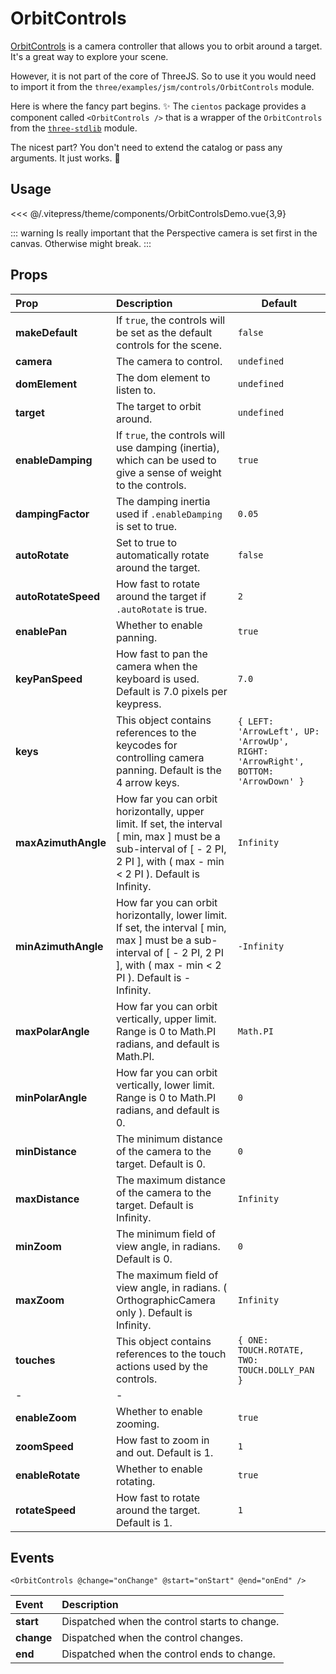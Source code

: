 # OrbitControls

<DocsDemo>
  <OrbitControlsDemo />
</DocsDemo>

[OrbitControls](https://threejs.org/docs/index.html?q=orbit#examples/en/controls/OrbitControls) is a camera controller that allows you to orbit around a target. It's a great way to explore your scene.

However, it is not part of the core of ThreeJS. So to use it you would need to import it from the `three/examples/jsm/controls/OrbitControls` module.

Here is where the fancy part begins. ✨
The `cientos` package provides a component called `<OrbitControls />` that is a wrapper of the `OrbitControls` from the [`three-stdlib`](https://github.com/pmndrs/three-stdlib) module.

The nicest part? You don't need to extend the catalog or pass any arguments.
It just works. 💯

## Usage

<<< @/.vitepress/theme/components/OrbitControlsDemo.vue{3,9}

::: warning
Is really important that the Perspective camera is set first in the canvas. Otherwise might break.
:::

## Props

| Prop                | Description                                                                                                                                                                      | Default                                                                          |
| :------------------ | :------------------------------------------------------------------------------------------------------------------------------------------------------------------------------- | -------------------------------------------------------------------------------- |
| **makeDefault**     | If `true`, the controls will be set as the default controls for the scene.                                                                                                       | `false`                                                                          |
| **camera**          | The camera to control.                                                                                                                                                           | `undefined`                                                                      |
| **domElement**      | The dom element to listen to.                                                                                                                                                    | `undefined`                                                                      |
| **target**          | The target to orbit around.                                                                                                                                                      | `undefined`                                                                      |
| **enableDamping**   | If `true`, the controls will use damping (inertia), which can be used to give a sense of weight to the controls.                                                                 | `true`                                                                          |
| **dampingFactor**   | The damping inertia used if `.enableDamping` is set to true.                                                                                                                     | `0.05`                                                                           |
| **autoRotate**      | Set to true to automatically rotate around the target.                                                                                                                           | `false`                                                                          |
| **autoRotateSpeed** | How fast to rotate around the target if `.autoRotate` is true.                                                                                                                   | `2`                                                                              |
| **enablePan**       | Whether to enable panning.                                                                                                                                                       | `true`                                                                           |
| **keyPanSpeed**     | How fast to pan the camera when the keyboard is used. Default is 7.0 pixels per keypress.                                                                                        | `7.0`                                                                            |
| **keys**            | This object contains references to the keycodes for controlling camera panning. Default is the 4 arrow keys.                                                                     | `{ LEFT: 'ArrowLeft', UP: 'ArrowUp', RIGHT: 'ArrowRight', BOTTOM: 'ArrowDown' }` |
| **maxAzimuthAngle** | How far you can orbit horizontally, upper limit. If set, the interval [ min, max ] must be a sub-interval of [ - 2 PI, 2 PI ], with ( max - min < 2 PI ). Default is Infinity.   | `Infinity`                                                                       |
| **minAzimuthAngle** | How far you can orbit horizontally, lower limit. If set, the interval [ min, max ] must be a sub-interval of [ - 2 PI, 2 PI ], with ( max - min < 2 PI ). Default is - Infinity. | `-Infinity`                                                                      |
| **maxPolarAngle**   | How far you can orbit vertically, upper limit. Range is 0 to Math.PI radians, and default is Math.PI.                                                                            | `Math.PI`                                                                        |
| **minPolarAngle**   | How far you can orbit vertically, lower limit. Range is 0 to Math.PI radians, and default is 0.                                                                                  | `0`                                                                              |
| **minDistance**     | The minimum distance of the camera to the target. Default is 0.                                                                                                                  | `0`                                                                              |
| **maxDistance**     | The maximum distance of the camera to the target. Default is Infinity.                                                                                                           | `Infinity`                                                                       |
| **minZoom**         | The minimum field of view angle, in radians. Default is 0.                                                                                                                       | `0`                                                                              |
| **maxZoom**         | The maximum field of view angle, in radians. ( OrthographicCamera only ). Default is Infinity.                                                                                   | `Infinity`                                                                       |
| **touches**         | This object contains references to the touch actions used by the controls.                                                                                                       | `{ ONE: TOUCH.ROTATE, TWO: TOUCH.DOLLY_PAN }`                                    |
| -                   | -                                                                                                                                                                                |
| **enableZoom**      | Whether to enable zooming.                                                                                                                                                       | `true`                                                                           |
| **zoomSpeed**       | How fast to zoom in and out. Default is 1.                                                                                                                                       | `1`                                                                              |
| **enableRotate**    | Whether to enable rotating.                                                                                                                                                      | `true`                                                                           |
| **rotateSpeed**     | How fast to rotate around the target. Default is 1.                                                                                                                              | `1`                                                                              |

## Events

```vue
<OrbitControls @change="onChange" @start="onStart" @end="onEnd" />
```

| Event      | Description                                   |
| :--------- | :-------------------------------------------- |
| **start**  | Dispatched when the control starts to change. |
| **change** | Dispatched when the control changes.          |
| **end**    | Dispatched when the control ends to change.   |
